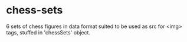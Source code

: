# chess-sets
6 sets of chess figures in data format suited to be used as src for &lt;img> tags, stuffed in 'chessSets' object.
